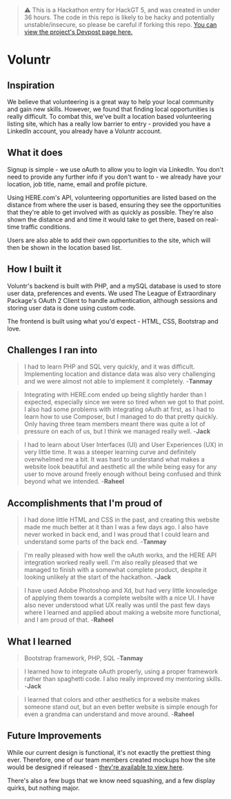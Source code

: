 > ⚠️ This is a Hackathon entry for HackGT 5, and was created in under 36 hours. The code in this repo is likely to be hacky and potentially unstable/insecure, so please be careful if forking this repo. [You can view the project's Devpost page here.](https://devpost.com/software/voluntr-07hzfj)

# Voluntr

## Inspiration
We believe that volunteering is a great way to help your local community and gain new skills. However, we found that finding local opportunities is really difficult. To combat this, we've built a location based volunteering listing site, which has a really low barrier to entry - provided you have a LinkedIn account, you already have a Voluntr account.

## What it does
Signup is simple - we use oAuth to allow you to login via LinkedIn. You don't need to provide any further info if you don't want to - we already have your location, job title, name, email and profile picture.

Using HERE.com's API, volunteering opportunities are listed based on the distance from where the user is based, ensuring they see the opportunities that they're able to get involved with as quickly as possible. They're also shown the distance and and time it would take to get there, based on real-time traffic conditions.

Users are also able to add their own opportunities to the site, which will then be shown in the location based list.

## How I built it
Voluntr's backend is built with PHP, and a mySQL database is used to store user data, preferences and events. We used The League of Extraordinary Package's OAuth 2 Client to handle authentication, although sessions and storing user data is done using custom code.

The frontend is built using what you'd expect - HTML, CSS, Bootstrap and love.

## Challenges I ran into
> I had to learn PHP and SQL very quickly, and it was difficult. Implementing location and distance data was also very challenging and we were almost not able to implement it completely. -**Tanmay**

> Integrating with HERE.com ended up being slightly harder than I expected, especially since we were so tired when we got to that point. I also had some problems with integrating oAuth at first, as I had to learn how to use Composer, but I managed to do that pretty quickly. Only having three team members meant there was quite a lot of pressure on each of us, but I think we managed really well. -**Jack**

> I had to learn about User Interfaces (UI) and User Experiences (UX) in very little time. It was a steeper learning curve and definitely overwhelmed me a bit. It was hard to understand what makes a website look beautiful and aesthetic all the while being easy for any user to move around freely enough without being confused and think beyond what we intended. -**Raheel**

## Accomplishments that I'm proud of
> I had done little HTML and CSS in the past, and creating this website made me much better at it than I was a few days ago. I also have never worked in back end, and I was proud that I could learn and understand some parts of the back end. -**Tanmay**

> I'm really pleased with how well the oAuth works, and the HERE API integration worked really well. I'm also really pleased that we managed to finish with a somewhat complete product, despite it looking unlikely at the start of the hackathon. -**Jack**

> I have used Adobe Photoshop and Xd, but had very little knowledge of applying them towards a complete website with a nice UI. I have also never understood what UX really was until the past few days where I learned and applied about making a website more functional, and I am proud of that. -**Raheel**

## What I learned
> Bootstrap framework, PHP, SQL -**Tanmay**

> I learned how to integrate oAuth properly, using a proper framework rather than spaghetti code. I also really improved my mentoring skills. -**Jack**

> I learned that colors and other aesthetics for a website makes someone stand out, but an even better website is simple enough for even a grandma can understand and move around. -**Raheel**

## Future Improvements
While our current design is functional, it's not exactly the prettiest thing ever. Therefore, one of our team members created mockups how the site would be designed if released - [they're available to view here](https://imgur.com/a/79AogHG).

There's also a few bugs that we know need squashing, and a few display quirks, but nothing major.
